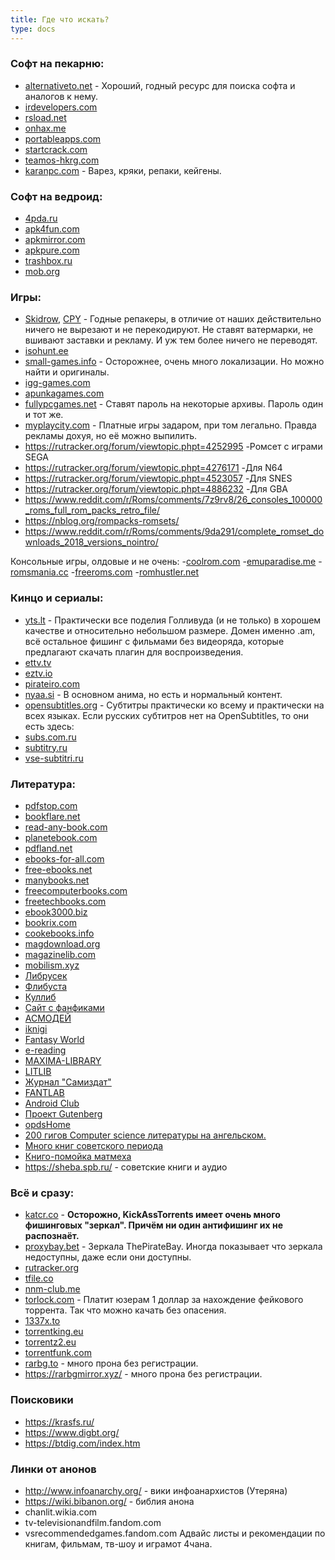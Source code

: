 ```yaml
---
title: Где что искать?
type: docs
---
```


### Софт на пекарню:  
- [alternativeto.net](https://alternativeto.net/) - Хороший, годный ресурс для поиска софта и аналогов к нему.
- [irdevelopers.com](https://irdevelopers.com/)
- [rsload.net](https://rsload.net/)
- [onhax.me](https://onhax.me/)
- [portableapps.com](https://portableapps.com/)
- [startcrack.com](http://startcrack.com/)
- [teamos-hkrg.com](https://teamos-hkrg.com/index.php)
- [karanpc.com](https://karanpc.com/) - Варез, кряки, репаки, кейгены. 

### Софт на ведроид:
- [4pda.ru](http://4pda.ru/)
- [apk4fun.com](https://www.apk4fun.com/)
- [apkmirror.com](https://www.apkmirror.com/) 
- [apkpure.com](https://apkpure.com) 
- [trashbox.ru](https://trashbox.ru/)
- [mob.org](https://mob.org/) 

### Игры:
- [Skidrow](https://www.skidrowcodex.net/), [CPY](https://cpy-crack.com/) - Годные репакеры, в отличие от наших действительно ничего не вырезают и не перекодируют. Не ставят ватермарки, не вшивают заставки и рекламу. И уж тем более ничего не переводят. 
- [isohunt.ee](http://isohunt.ee/) 
- [small-games.info](https://small-games.info/) - Осторожнее, очень много локализации. Но можно найти и оригиналы. 
- [igg-games.com](http://igg-games.com/)
- [apunkagames.com](https://apunkagames.com/) 
- [fullypcgames.net](http://www.fullypcgames.net/) - Ставят пароль на некоторые архивы. Пароль один и тот же. 
- [myplaycity.com](https://www.myplaycity.com/) - Платные игры задаром, при том легально. Правда рекламы дохуя, но её можно выпилить. 
- https://rutracker.org/forum/viewtopic.phpt=4252995 -Ромсет с играми SEGA 
- https://rutracker.org/forum/viewtopic.phpt=4276171 -Для N64 
- https://rutracker.org/forum/viewtopic.phpt=4523057 -Для SNES 
- https://rutracker.org/forum/viewtopic.phpt=4886232 -Для GBA 
- https://www.reddit.com/r/Roms/comments/7z9rv8/26_consoles_100000_roms_full_rom_packs_retro_file/ 
- https://nblog.org/rompacks-romsets/ 
- https://www.reddit.com/r/Roms/comments/9da291/complete_romset_downloads_2018_versions_nointro/ 

Консольные игры, олдовые и не очень: 
-[coolrom.com](https://coolrom.com.au/)
-[emuparadise.me](https://www.emuparadise.me/) 
-[romsmania.cc](https://romsmania.cc/)
-[freeroms.com](https://www.freeroms.com/)
-[romhustler.net](https://romhustler.net/)  

### Кинцо и сериалы:
- [yts.lt](https://yts.lt/) - Практически все поделия Голливуда (и не только) в хорошем качестве и относительно небольшом размере. Домен именно .am, всё остальное фишинг с фильмами без видеоряда, которые предлагают скачать плагин для воспроизведения.
- [ettv.tv](https://www.ettv.to/)
- [eztv.io](https://eztv.io/)
- [pirateiro.com](http://pirateiro.com/) 
- [nyaa.si](https://nyaa.si/) - В основном анима, но есть и нормальный контент.
- [opensubtitles.org](https://www.opensubtitles.org/ru) - Субтитры практически ко всему и практически на всех языках.
Если русских субтитров нет на OpenSubtitles, то они есть здесь:
- [subs.com.ru](http://subs.com.ru/)
- [subtitry.ru](https://subtitry.ru/)
- [vse-subtitri.ru](http://vse-subtitri.ru/) 

### Литература:
- [pdfstop.com](https://pdfstop.com/)
- [bookflare.net](https://bookflare.org/)
- [read-any-book.com](https://read-any-book.com/)
- [planetebook.com](https://www.planetebook.com/)
- [pdfland.net](http://pdfland.net/)
- [ebooks-for-all.com](http://www.ebooks-for-all.com/)
- [free-ebooks.net](https://www.free-ebooks.net/)
- [manybooks.net](https://manybooks.net/)
- [freecomputerbooks.com](http://freecomputerbooks.com/)
- [freetechbooks.com](https://www.freetechbooks.com/)
- [ebook3000.biz](https://ebook3000.biz/)
- [bookrix.com](https://www.bookrix.com/)
- [cookebooks.info](http://cookebooks.info/)
- [magdownload.org](http://magdownload.org/)
- [magazinelib.com](https://magazinelib.com/)
- [mobilism.xyz](http://mobilism.xyz/)
- [Либрусек](http://lib.rus.ec/ )
- [Флибуста](http://flibusta.net/)
- [Куллиб](http://coollib.net/)
- [Сайт с фанфиками](https://ficbook.net/)
- [АСМОДЕЙ](http://asmodei.ru/ )
- [iknigi](http://iknigi.net/)
- [Fantasy World](http://f-w.in/)
- [e-reading](http://www.e-reading.link/)
- [MAXIMA-LIBRARY](http://maxima-library.org/)
- [LITLIB](http://fb.litlib.net )
- [Журнал "Самиздат"](http://opdshome.uo1.net/samlib/)
- [FANTLAB](http://fantlab.ru/)
- [Android Club](http://smartoff.net/opds/)
- [Проект Gutenberg](http://m.gutenberg.org )
- [opdsHome](https://opdshome.uo1.net/)
- [200 гигов Computer science литературы на ангельском.](https://torrentz.run/user/j3w1/)
- [Много книг советского периода](http://www.ph4s.ru/)
- [Книго-помойка матмеха](http://vzvod621.narod.ru/)
- https://sheba.spb.ru/ - советские книги и аудио

### Всё и сразу:
- [katcr.co]() - **Осторожно, KickAssTorrents имеет очень много фишинговых "зеркал". Причём ни один антифишинг их не распознаёт.**
- [proxybay.bet](https://proxybay.bet/) - Зеркала ThePirateBay. Иногда показывает что зеркала недоступны, даже если они доступны.
- [rutracker.org](https://rutracker.org/) 
- [tfile.co](https://tfile.co/)
- [nnm-club.me](https://nnm-club.me) 
- [torlock.com](https://torlock.com) - Платит юзерам 1 доллар за нахождение фейкового торрента. Так что можно качать без опасения.
- [1337x.to](https://1337x.to)
- [torrentking.eu](https://torrentking.eu/)
- [torrentz2.eu](https://torrentz2.eu)
- [torrentfunk.com](https://torrentfunk.com)
- [rarbg.to](https://rarbg.to) - много прона без регистрации.
- https://rarbgmirror.xyz/ - много прона без регистрации.

### Поисковики
- https://krasfs.ru/
- https://www.digbt.org/
- https://btdig.com/index.htm

### Линки от анонов
- http://www.infoanarchy.org/ - вики инфоанархистов (Утеряна)
- https://wiki.bibanon.org/ - библия анона
- chanlit.wikia.com
- tv-televisionandfilm.fandom.com
- vsrecommendedgames.fandom.com Адвайс листы и рекомендации по книгам, фильмам, тв-шоу и играмот 4чана.

